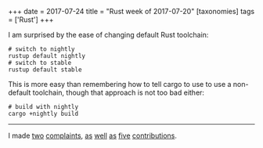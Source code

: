 +++
date = 2017-07-24
title = "Rust week of 2017-07-20"
[taxonomies]
tags = ['Rust']
+++

I am surprised by the ease of changing default Rust toolchain:

    # switch to nightly
    rustup default nightly
    # switch to stable
    rustup default stable

This is more easy than remembering how to tell cargo to use to use a
non-default toolchain, though that approach is not too bad either:

    # build with nightly
    cargo +nightly build

---

I made [two][] [complaints], [as][] [well][] [as][1] [five][]
[contributions].

  [two]: https://github.com/rust-lang/book/issues/828
  [complaints]: https://github.com/rust-lang/book/issues/834
  [as]: https://github.com/brson/rust-cookbook/pull/253
  [well]: https://github.com/rust-lang/rust/pull/43409
  [1]: https://github.com/rust-lang/book/pull/827
  [five]: https://github.com/rust-lang/rust/pull/43416
  [contributions]: https://github.com/BurntSushi/walkdir/pull/75
